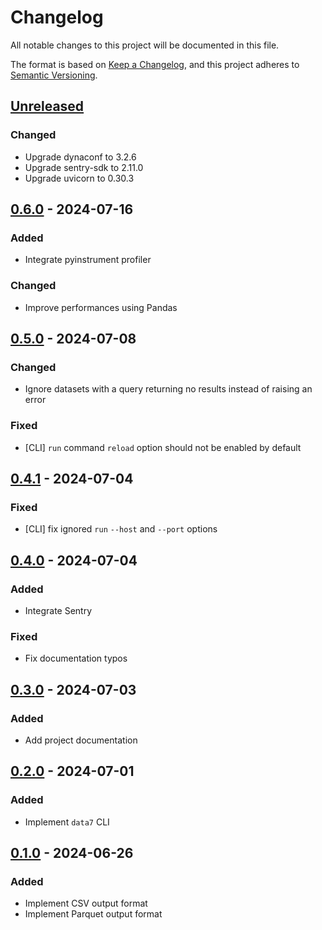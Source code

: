 # Changelog

All notable changes to this project will be documented in this file.

The format is based on [Keep a Changelog](https://keepachangelog.com/en/1.1.0/),
and this project adheres to
[Semantic Versioning](https://semver.org/spec/v2.0.0.html).

## [Unreleased]

### Changed

- Upgrade dynaconf to 3.2.6
- Upgrade sentry-sdk to 2.11.0
- Upgrade uvicorn to 0.30.3

## [0.6.0] - 2024-07-16

### Added

- Integrate pyinstrument profiler

### Changed

- Improve performances using Pandas

## [0.5.0] - 2024-07-08

### Changed

- Ignore datasets with a query returning no results instead of raising an error

### Fixed

- [CLI] `run` command `reload` option should not be enabled by default

## [0.4.1] - 2024-07-04

### Fixed

- [CLI] fix ignored `run` `--host` and `--port` options

## [0.4.0] - 2024-07-04

### Added

- Integrate Sentry

### Fixed

- Fix documentation typos

## [0.3.0] - 2024-07-03

### Added

- Add project documentation

## [0.2.0] - 2024-07-01

### Added

- Implement `data7` CLI

## [0.1.0] - 2024-06-26

### Added

- Implement CSV output format
- Implement Parquet output format

[unreleased]: https://github.com/jmaupetit/data7/compare/v0.6.0...main
[0.6.0]: https://github.com/jmaupetit/data7/compare/v0.5.0...v0.6.0
[0.5.0]: https://github.com/jmaupetit/data7/compare/v0.4.1...v0.5.0
[0.4.1]: https://github.com/jmaupetit/data7/compare/v0.4.0...v0.4.1
[0.4.0]: https://github.com/jmaupetit/data7/compare/v0.3.0...v0.4.0
[0.3.0]: https://github.com/jmaupetit/data7/compare/v0.2.0...v0.3.0
[0.2.0]: https://github.com/jmaupetit/data7/compare/v0.1.0...v0.2.0
[0.1.0]: https://github.com/jmaupetit/data7/compare/27c4af8...v0.1.0

